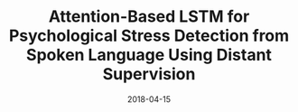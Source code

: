 ---
title: "Attention-Based LSTM for Psychological Stress Detection from Spoken Language Using Distant Supervision"
collection: publications
permalink: /publication/2018-04-15-paper-attention
excerpt: ''
date: 2018-04-15
venue: 'IEEE International Conference on Acoustics, Speech and Signal Processing (ICASSP)'
paperurl: 'https://arxiv.org/pdf/1805.12307.pdf'
authors: 'Genta Indra Winata, Onno Pepijn Kampman, Pascale Fung'
citation: 'Winata, G. I., Kampman, O. P., & Fung, P. (2018, April). Attention-Based LSTM for Psychological Stress Detection from Spoken Language Using Distant Supervision. In 2018 IEEE International Conference on Acoustics, Speech and Signal Processing (ICASSP) (pp. 6204-6208). IEEE.'
code: 'https://github.com/gentaiscool/lstm-attention'
paper: 'https://arxiv.org/pdf/1805.12307.pdf'
show_year: true
---